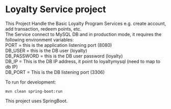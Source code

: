 # Loyalty Service project

This Project Handle the Basic Loyalty Program Services e.g. create account, add transaction, redeem points, etc.  
The Service connect to MySQL DB and in production mode, it requires the following environment variables:  
PORT = this is the application listening port (8080)  
DB_USER = this is the DB user (loyalty)  
DB_PASSWORD = this is the DB user password (loyalty)  
DB_IP = This is the DB IP address, it point to loyaltymysql (need to map to db IP)  
DB_PORT = This is the DB listening port (3306)  

To run for development:   

```
mvn clean spring-boot:run  

```

This project uses SpringBoot.
